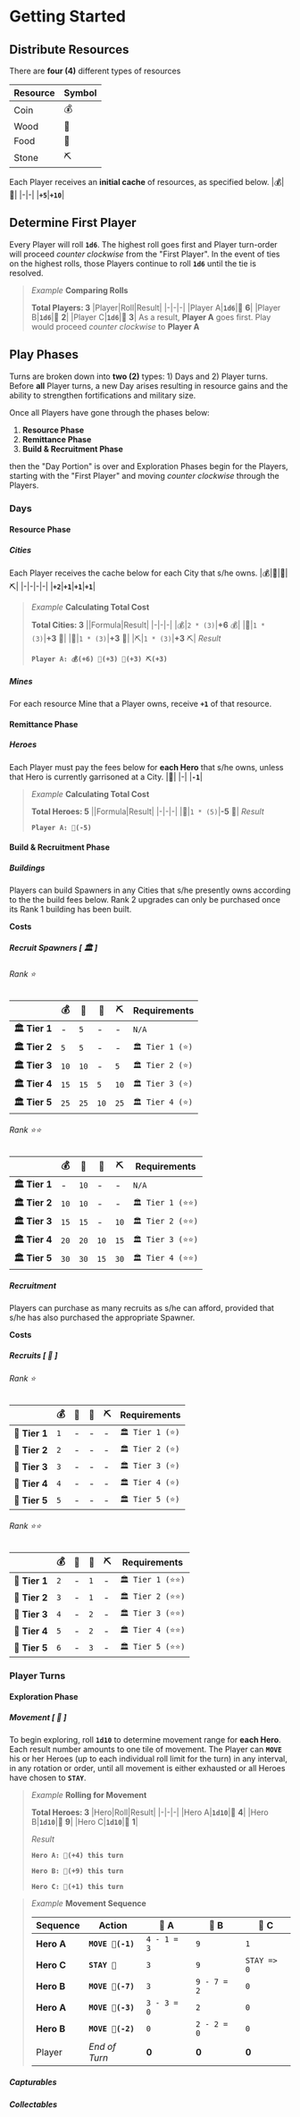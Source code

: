 # Getting Started
## Distribute Resources
There are **four (4)** different types of resources

|Resource|Symbol|
|-|-|
|Coin|💰|
|Wood|🌳|
|Food|🥩|
|Stone|⛏️|

Each Player receives an **initial cache** of resources, as specified below.
|💰|🌳|
|-|-|
|**`+5`**|**`+10`**|

## Determine First Player
Every Player will roll **`1d6`**. The highest roll goes first and Player turn-order will proceed *counter clockwise* from the "First Player".
In the event of ties on the highest rolls, those Players continue to roll **`1d6`** until the tie is resolved.

> *Example*
> **Comparing Rolls**
> 
> **Total Players: 3**
> |Player|Roll|Result|
> |-|-|-|
> |Player A|**`1d6`**|🎲 **6**|
> |Player B|**`1d6`**|🎲 **2**|
> |Player C|**`1d6`**|🎲 **3**|
> As a result, **Player A** goes first.  Play would proceed *counter clockwise* to **Player A**

## Play Phases
Turns are broken down into **two (2)** types: 1) Days and 2) Player turns. Before **all** Player turns, a new Day arises resulting in resource gains and the ability to strengthen fortifications and military size.

Once all Players have gone through the phases below:
1. **Resource Phase**
2. **Remittance Phase**
3. **Build & Recruitment Phase**

then the "Day Portion" is over and Exploration Phases begin for the Players, starting with the "First Player" and moving *counter clockwise* through the Players.

### Days
#### Resource Phase
##### Cities
Each Player receives the cache below for each City that s/he owns.
|💰|🌳|🥩|⛏️|
|-|-|-|-|
|**`+2`**|**`+1`**|**`+1`**|**`+1`**|

> *Example*
> **Calculating Total Cost**
> 
> **Total Cities: 3**
> ||Formula|Result|
> |-|-|-|
> |💰|`2 * (3)`|**+6** 💰|
> |🌳|`1 * (3)`|**+3** 🌳|
> |🥩|`1 * (3)`|**+3** 🥩|
> |⛏️|`1 * (3)`|**+3** ⛏️|
> *Result*
> 
> **`Player A: 💰(+6) 🌳(+3) 🥩(+3) ⛏️(+3)`**

##### Mines
For each resource Mine that a Player owns, receive **`+1`** of that resource.

#### Remittance Phase
##### Heroes
Each Player must pay the fees below for **each Hero** that s/he owns, unless that Hero is currently garrisoned at a City.
|🥩|
|-|
|**`-1`**|

> *Example*
> **Calculating Total Cost**
> 
> **Total Heroes: 5**
> ||Formula|Result|
> |-|-|-|
> |🥩|`1 * (5)`|**-5** 🥩|
> *Result*
> 
> **`Player A: 🥩(-5)`**

#### Build & Recruitment Phase
##### Buildings
Players can build Spawners in any Cities that s/he presently owns according to the the build fees below.
Rank 2 upgrades can only be purchased once its Rank 1 building has been built.

**Costs**

##### Recruit Spawners [ 🏛️ ]
###### *Rank ⭐*
||💰|🌳|🥩|⛏️|Requirements|
|-|-|-|-|-|-|
|**🏛️ Tier 1**|-|`5`|-|-|`N/A`|
|**🏛️ Tier 2**|`5`|`5`|-|-|`🏛️ Tier 1 (⭐)`|
|**🏛️ Tier 3**|`10`|`10`|-|`5`|`🏛️ Tier 2 (⭐)`|
|**🏛️ Tier 4**|`15`|`15`|`5`|`10`|`🏛️ Tier 3 (⭐)`|
|**🏛️ Tier 5**|`25`|`25`|`10`|`25`|`🏛️ Tier 4 (⭐)`|

###### *Rank ⭐⭐*
||💰|🌳|🥩|⛏️|Requirements|
|-|-|-|-|-|-|
|**🏛️ Tier 1**|-|`10`|-|-|`N/A`|
|**🏛️ Tier 2**|`10`|`10`|-|-|`🏛️ Tier 1 (⭐⭐)`|
|**🏛️ Tier 3**|`15`|`15`|-|`10`|`🏛️ Tier 2 (⭐⭐)`|
|**🏛️ Tier 4**|`20`|`20`|`10`|`15`|`🏛️ Tier 3 (⭐⭐)`|
|**🏛️ Tier 5**|`30`|`30`|`15`|`30`|`🏛️ Tier 4 (⭐⭐)`|

##### Recruitment
Players can purchase as many recruits as s/he can afford, provided that s/he has also purchased the appropriate Spawner.

**Costs**

##### Recruits [ 🧟️ ]
###### *Rank ⭐*
||💰|🌳|🥩|⛏️|Requirements|
|-|-|-|-|-|-|
|**🧟️ Tier 1**|`1`|-|-|-|`🏛️ Tier 1 (⭐)`|
|**🧟️ Tier 2**|`2`|-|-|-|`🏛️ Tier 2 (⭐)`|
|**🧟️ Tier 3**|`3`|-|-|-|`🏛️ Tier 3 (⭐)`|
|**🧟️ Tier 4**|`4`|-|-|-|`🏛️ Tier 4 (⭐)`|
|**🧟️ Tier 5**|`5`|-|-|-|`🏛️ Tier 5 (⭐)`|

###### *Rank ⭐⭐*
||💰|🌳|🥩|⛏️|Requirements|
|-|-|-|-|-|-|
|**🧟️ Tier 1**|`2`|-|`1`|-|`🏛️ Tier 1 (⭐⭐)`|
|**🧟️ Tier 2**|`3`|-|`1`|-|`🏛️ Tier 2 (⭐⭐)`|
|**🧟️ Tier 3**|`4`|-|`2`|-|`🏛️ Tier 3 (⭐⭐)`|
|**🧟️ Tier 4**|`5`|-|`2`|-|`🏛️ Tier 4 (⭐⭐)`|
|**🧟️ Tier 5**|`6`|-|`3`|-|`🏛️ Tier 5 (⭐⭐)`|

### Player Turns
#### Exploration Phase
##### Movement [ 🐎 ]
To begin exploring, roll **`1d10`** to determine movement range for **each Hero**.  Each result number amounts to one tile of movement.  The Player can **`MOVE`** his or her Heroes (up to each individual roll limit for the turn) in any interval, in any rotation or order, until all movement is either exhausted or all Heroes have chosen to **`STAY`**.

> *Example*
> **Rolling for Movement**
> 
> **Total Heroes: 3**
> |Hero|Roll|Result|
> |-|-|-|
> |Hero A|**`1d10`**|🎲 **4**|
> |Hero B|**`1d10`**|🎲 **9**|
> |Hero C|**`1d10`**|🎲 **1**|
> 
> *Result*
> 
> **`Hero A: 🐎(+4) this turn`**
> 
> **`Hero B: 🐎(+9) this turn`**
> 
> **`Hero C: 🐎(+1) this turn`**

> 
> *Example*
> **Movement Sequence**
> 
> |Sequence|Action|🐎 A|🐎 B|🐎 C|
> |-|-|-|-|-|
> |**Hero A**|**`MOVE 🐎(-1)`**|`4 - 1 = 3`|`9`|`1`|
> |**Hero C**|**`STAY 🐎`**|`3`|`9`|`STAY => 0`|
> |**Hero B**|**`MOVE 🐎(-7)`**|`3`|`9 - 7 = 2`|`0`|
> |**Hero A**|**`MOVE 🐎(-3)`**|`3 - 3 = 0`|`2`|`0`|
> |**Hero B**|**`MOVE 🐎(-2)`**|`0`|`2 - 2 = 0`|`0`|
> |Player|*End of Turn*|**0**|**0**|**0**|


##### Capturables

##### Collectables